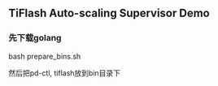 ## TiFlash Auto-scaling Supervisor Demo
### 先下载golang 
bash prepare_bins.sh

然后把pd-ctl, tiflash放到bin目录下
